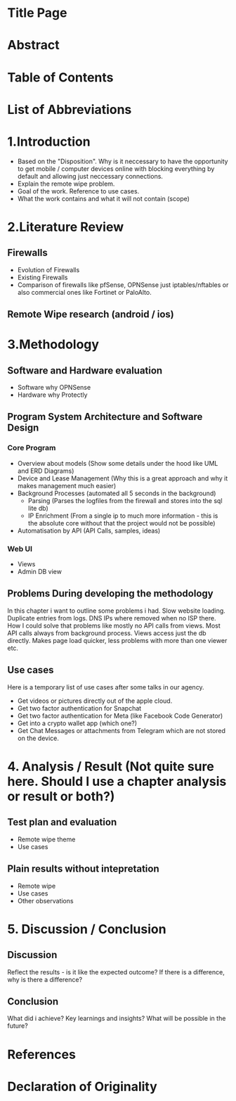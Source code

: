 #  Title Page
#  Abstract
#  Table of Contents
#  List of Abbreviations


# 1.Introduction
- Based on the "Disposition". Why is it neccessary to have the opportunity to get mobile / computer devices online with blocking everything by default and allowing just neccessary connections.
- Explain the remote wipe problem.
- Goal of the work. Reference to use cases.
- What the work contains and what it will not contain (scope)


# 2.Literature Review

## Firewalls
- Evolution of Firewalls
- Existing Firewalls
- Comparison of firewalls like pfSense, OPNSense just iptables/nftables or also commercial ones like Fortinet or PaloAlto.
    
## Remote Wipe research (android / ios)


# 3.Methodology

## Software and Hardware evaluation
- Software why OPNSense
- Hardware why Protectly

## Program System Architecture and Software Design
### Core Program
- Overview about models (Show some details under the hood like UML and ERD Diagrams)
- Device and Lease Management (Why this is a great approach and why it makes management much easier)
- Background Processes (automated all 5 seconds in the background)
    - Parsing (Parses the logfiles from the firewall and stores into the sql lite db)
    - IP Enrichment (From a single ip to much more information - this is the absolute core without that the project would not be possible)
- Automatisation by API (API Calls, samples, ideas)

### Web UI
- Views
- Admin DB view

## Problems During developing the methodology
In this chapter i want to outline some problems i had. Slow website loading. Duplicate entries from logs. 
DNS IPs where removed when no ISP there. How I could solve that problems like mostly no API calls from views.
Most API calls always from background process. Views access just the db directly. Makes page load quicker, less problems with more than one viewer etc.

## Use cases
Here is a temporary list of use cases after some talks in our agency.

- Get videos or pictures directly out of the apple cloud.
- Get two factor authentication for Snapchat
- Get two factor authentication for Meta (like Facebook Code Generator)
- Get into a crypto wallet app (which one?)
- Get Chat Messages or attachments from Telegram which are not stored on the device. 

# 4. Analysis / Result (Not quite sure here. Should I use a chapter analysis or result or both?)

## Test plan and evaluation
- Remote wipe theme
- Use cases

## Plain results without intepretation
- Remote wipe
- Use cases
- Other observations

# 5. Discussion / Conclusion
## Discussion
Reflect the results - is it like the expected outcome? If there is a difference, why is there a difference?

## Conclusion
What did i achieve? Key learnings and insights? What will be possible in the future?

#  References
#  Declaration of Originality
